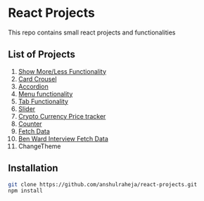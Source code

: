 # React Projects 
This repo contains small react projects and functionalities

## List of Projects
1. [Show More/Less Functionality](./src/components/ShowHideData)
2. [Card Crousel](./src/components/cardCarousel)
3. [Accordion](./src/components/Accordian)
4. [Menu functionality](./src/components/MenuFunctionality)
5. [Tab Functionality](./src/components/TabFunctionality)
6. [Slider](./src/components/Slider)
7. [Crypto Currency Price tracker](./src/components/crypto-price-tracker)
8. [Counter](./src/components/counter)
9. [Fetch Data](./src/components/fetchData)
10. [Ben Ward Interview Fetch Data](./src/components/BenWard_fetchData)
11. ChangeTheme 
## Installation 
```bash 
git clone https://github.com/anshulraheja/react-projects.git
npm install
```